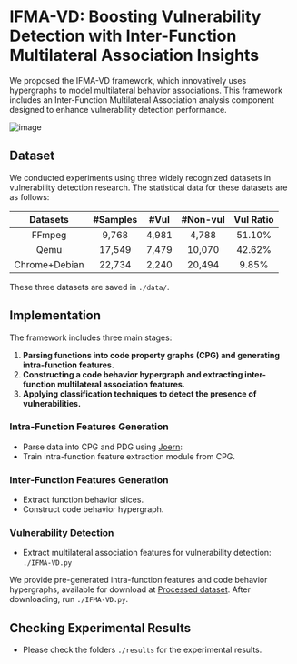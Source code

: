 # IFMA-VD: Boosting Vulnerability Detection with Inter-Function Multilateral Association Insights

We proposed the IFMA-VD framework, which innovatively uses hypergraphs to model multilateral behavior associations. This framework includes an Inter-Function Multilateral Association analysis component designed to enhance vulnerability detection performance.

![image](https://github.com/user-attachments/assets/4c27a639-6a87-4818-8beb-e303ff3a8552)


## Dataset

We conducted experiments using three widely recognized datasets in vulnerability detection research. The statistical data for these datasets are as follows:

|     Datasets     |  #Samples  |  #Vul   |  #Non-vul  |  Vul Ratio  |
|:----------------:|:----------:|:-------:|:----------:|:-----------:|
|      FFmpeg      |   9,768    |  4,981  |   4,788    |   51.10%    |
|       Qemu       |   17,549   |  7,479  |   10,070   |   42.62%    |
|  Chrome+Debian   |   22,734   |  2,240  |   20,494   |    9.85%    |

These three datasets are saved in `./data/`.

## Implementation

The framework includes three main stages:
1. **Parsing functions into code property graphs (CPG) and generating intra-function features.**
2. **Constructing a code behavior hypergraph and extracting inter-function multilateral association features.**
3. **Applying classification techniques to detect the presence of vulnerabilities.**

### Intra-Function Features Generation
- Parse data into CPG and PDG using [Joern](https://github.com/joernio/joern):
- Train intra-function feature extraction module from CPG.

### Inter-Function Features Generation
- Extract function behavior slices.
- Construct code behavior hypergraph.

### Vulnerability Detection
- Extract multilateral association features for vulnerability detection: `./IFMA-VD.py`

We provide pre-generated intra-function features and code behavior hypergraphs, available for download at [Processed dataset](https://drive.google.com/file/d/1e2QyEppFSOpOOWaXXFbTkIPYj3f4hDVK/view?usp=drive_link). After downloading, run `./IFMA-VD.py`.

## Checking Experimental Results

- Please check the folders `./results` for the experimental results.
